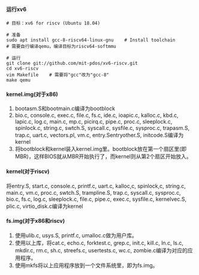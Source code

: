 #### 运行xv6

```
# 目标：xv6 for riscv (Ubuntu 18.04)

# 准备
sudo apt install gcc-8-riscv64-linux-gnu	# Install toolchain
# 需要自行编译qemu，编译目标为riscv64-softmmu

# 运行
git clone git://github.com/mit-pdos/xv6-riscv.git
cd xv6-riscv
vim Makefile	# 需要将"gcc"改为"gcc-8"
make qemu
```

#### kernel.img(对于x86)

1. bootasm.S和bootmain.c编译为bootblock
2. bio.c, console.c, exec.c, file.c, fs.c, ide.c, ioapic.c, kalloc.c, kbd.c, lapic.c, log.c, main.c, mp.c, picirq.c, pipe.c, proc.c, sleeplock.c, spinlock.c, string.c, swtch.S, syscall.c, sysfile.c, sysproc.c, trapasm.S, trap.c, uart.c, vectors.pl, vm.c, entry.Sentryother.S, initcode.S编译为kernel
3. 将bootblock和kernel装入kernel.img里。bootblock放在第一个扇区里(即MBR)，这样BIOS就从MBR开始执行了，而kernel则从第2个扇区开始放入。

#### kernel(对于riscv)

将entry.S, start.c, console.c, printf.c, uart.c, kalloc,c, spinlock,c, string.c, main.c, vm.c, proc.c, swtch.S, trampline.S, trap.c, syscall.c, sysproc.c, bio.c, fs.c, log.c, sleeplock.c, file.c, pipe.c, exec.c, sysfile.c, kernelvec.S, plic.c, virtio_disk.c编译为kernel

#### fs.img(对于x86和riscv)

1. 使用ulib.c, usys.S, printf.c, umalloc.c做为用户库。
2. 使用以上库，将cat.c, echo.c, forktest.c, grep.c, init.c, kill.c, ln.c, ls.c, mkdir.c, rm.c, sh.c, streefs.c, usertests.c, wc.c, zombie.c编译为对应的应用程序。
3. 使用mkfs将以上应用程序放到一个文件系统里，即为fs.img。